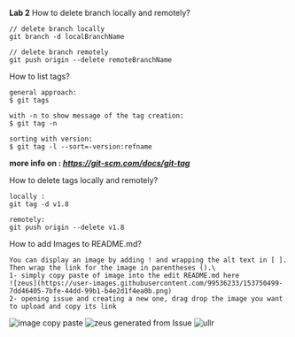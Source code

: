 **Lab 2**
How to delete branch locally and remotely?
```
// delete branch locally
git branch -d localBranchName

// delete branch remotely
git push origin --delete remoteBranchName
```
How to list tags?
```
general approach:
$ git tags

with -n to show message of the tag creation:
$ git tag -n

sorting with version:
$ git tag -l --sort=-version:refname
```
**more info on : _https://git-scm.com/docs/git-tag_**

How to delete tags locally and remotely?
```
locally :
git tag -d v1.8

remotely:
git push origin --delete v1.8
```
How to add Images to README.md?
```
You can display an image by adding ! and wrapping the alt text in [ ]. Then wrap the link for the image in parentheses ().\
1- simply copy paste of image into the edit README.md here
![zeus](https://user-images.githubusercontent.com/99536233/153750499-7dd46405-7bfe-44dd-99b1-b4e2d1f4ea0b.png)
2- opening issue and creating a new one, drag drop the image you want to upload and copy its link
```
![image](https://user-images.githubusercontent.com/99536233/153750790-ee9dc626-dbcd-4ece-9cbf-86c03305a5aa.png)
copy paste
![zeus](https://user-images.githubusercontent.com/99536233/153750499-7dd46405-7bfe-44dd-99b1-b4e2d1f4ea0b.png)
generated from Issue
![ullr](https://user-images.githubusercontent.com/99536233/153750640-d918c05a-035a-499f-83d4-e72e95507763.png)


